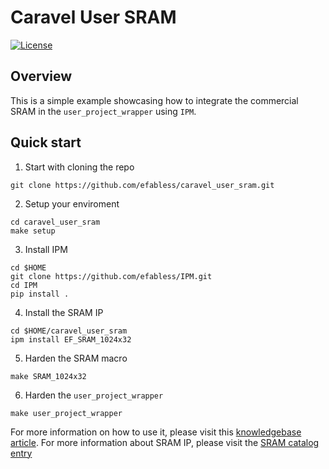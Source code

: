 # Caravel User SRAM

[![License](https://img.shields.io/badge/License-Apache%202.0-blue.svg)](https://opensource.org/licenses/Apache-2.0)

## Overview

This is a simple example showcasing how to integrate the commercial SRAM in the `user_project_wrapper` using `IPM`.

## Quick start

1. Start with cloning the repo
```
git clone https://github.com/efabless/caravel_user_sram.git
```
2. Setup your enviroment
```
cd caravel_user_sram
make setup
```
3. Install IPM
```
cd $HOME
git clone https://github.com/efabless/IPM.git
cd IPM
pip install .
```
4. Install the SRAM IP
```
cd $HOME/caravel_user_sram
ipm install EF_SRAM_1024x32
```
5. Harden the SRAM macro
```
make SRAM_1024x32
```

6. Harden the `user_project_wrapper`
```
make user_project_wrapper
```

For more information on how to use it, please visit this [knowledgebase article](https://info.efabless.com/knowledge-base/how-to-use-efabless-sram). For more information about SRAM IP, please visit the [SRAM catalog entry](https://platform.efabless.com/design_catalog/ip_block/40)
